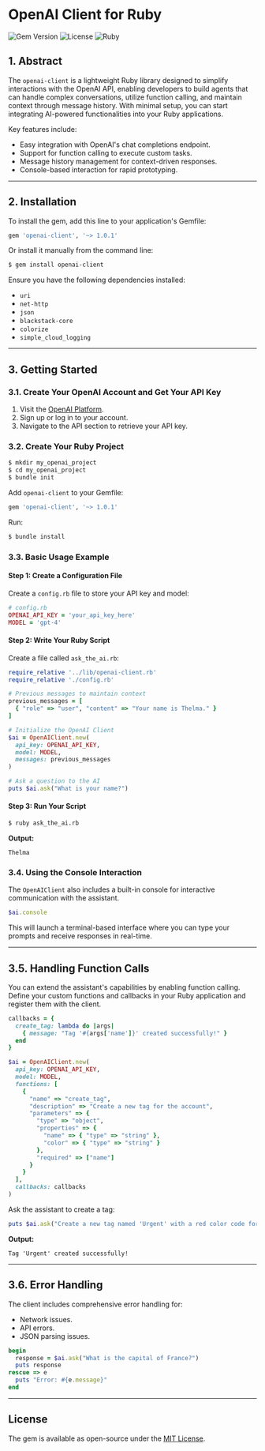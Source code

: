 
# OpenAI Client for Ruby

![Gem Version](https://badge.fury.io/rb/openai-client.svg) ![License](https://img.shields.io/badge/license-MIT-brightgreen) ![Ruby](https://img.shields.io/badge/Ruby-%3E%3D%202.5-red)

## 1. Abstract
The `openai-client` is a lightweight Ruby library designed to simplify interactions with the OpenAI API, enabling developers to build agents that can handle complex conversations, utilize function calling, and maintain context through message history. With minimal setup, you can start integrating AI-powered functionalities into your Ruby applications.

Key features include:
- Easy integration with OpenAI's chat completions endpoint.
- Support for function calling to execute custom tasks.
- Message history management for context-driven responses.
- Console-based interaction for rapid prototyping.

---

## 2. Installation

To install the gem, add this line to your application's Gemfile:

```ruby
gem 'openai-client', '~> 1.0.1'
```

Or install it manually from the command line:

```bash
$ gem install openai-client
```

Ensure you have the following dependencies installed:

- `uri`
- `net-http`
- `json`
- `blackstack-core`
- `colorize`
- `simple_cloud_logging`

---

## 3. Getting Started

### 3.1. Create Your OpenAI Account and Get Your API Key

1. Visit the [OpenAI Platform](https://platform.openai.com/).
2. Sign up or log in to your account.
3. Navigate to the API section to retrieve your API key.

### 3.2. Create Your Ruby Project

```bash
$ mkdir my_openai_project
$ cd my_openai_project
$ bundle init
```

Add `openai-client` to your Gemfile:

```ruby
gem 'openai-client', '~> 1.0.1'
```

Run:

```bash
$ bundle install
```

### 3.3. Basic Usage Example

#### **Step 1: Create a Configuration File**
Create a `config.rb` file to store your API key and model:

```ruby
# config.rb
OPENAI_API_KEY = 'your_api_key_here'
MODEL = 'gpt-4'
```

#### **Step 2: Write Your Ruby Script**

Create a file called `ask_the_ai.rb`:

```ruby
require_relative '../lib/openai-client.rb'
require_relative './config.rb'

# Previous messages to maintain context
previous_messages = [
  { "role" => "user", "content" => "Your name is Thelma." }
]

# Initialize the OpenAI Client
$ai = OpenAIClient.new(
  api_key: OPENAI_API_KEY,
  model: MODEL,
  messages: previous_messages
)

# Ask a question to the AI
puts $ai.ask("What is your name?")
```

#### **Step 3: Run Your Script**

```bash
$ ruby ask_the_ai.rb
```

**Output:**

```
Thelma
```

### 3.4. Using the Console Interaction

The `OpenAIClient` also includes a built-in console for interactive communication with the assistant.

```ruby
$ai.console
```
This will launch a terminal-based interface where you can type your prompts and receive responses in real-time.

---

## 3.5. Handling Function Calls

You can extend the assistant's capabilities by enabling function calling. Define your custom functions and callbacks in your Ruby application and register them with the client.

```ruby
callbacks = {
  create_tag: lambda do |args|
    { message: "Tag '#{args['name']}' created successfully!" }
  end
}

$ai = OpenAIClient.new(
  api_key: OPENAI_API_KEY,
  model: MODEL,
  functions: [
    {
      "name" => "create_tag",
      "description" => "Create a new tag for the account",
      "parameters" => {
        "type" => "object",
        "properties" => {
          "name" => { "type" => "string" },
          "color" => { "type" => "string" }
        },
        "required" => ["name"]
      }
    }
  ],
  callbacks: callbacks
)
```

Ask the assistant to create a tag:

```ruby
puts $ai.ask("Create a new tag named 'Urgent' with a red color code for account 123.")
```

**Output:**

```
Tag 'Urgent' created successfully!
```

---

## 3.6. Error Handling

The client includes comprehensive error handling for:
- Network issues.
- API errors.
- JSON parsing issues.

```ruby
begin
  response = $ai.ask("What is the capital of France?")
  puts response
rescue => e
  puts "Error: #{e.message}"
end
```

---

## License

The gem is available as open-source under the [MIT License](https://opensource.org/licenses/MIT).